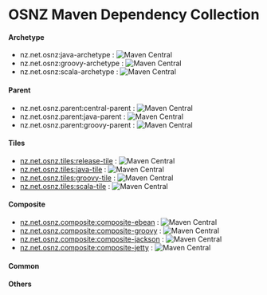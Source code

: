 # OSNZ Maven Dependency Collection

#### Archetype
* nz.net.osnz:java-archetype : ![Maven Central](https://img.shields.io/maven-central/v/nz.net.osnz/java-archetype.svg?style=flat-square)
* nz.net.osnz:groovy-archetype : ![Maven Central](https://img.shields.io/maven-central/v/nz.net.osnz/groovy-archetype.svg?style=flat-square)
* nz.net.osnz:scala-archetype : ![Maven Central](https://img.shields.io/maven-central/v/nz.net.osnz/scala-archetype.svg?style=flat-square)

#### Parent
* nz.net.osnz.parent:central-parent : ![Maven Central](https://img.shields.io/maven-central/v/nz.net.osnz.parent/central-parent.svg?style=flat-square)
* nz.net.osnz.parent:java-parent : ![Maven Central](https://img.shields.io/maven-central/v/nz.net.osnz.parent/java-parent.svg?style=flat-square)
* nz.net.osnz.parent:groovy-parent : ![Maven Central](https://img.shields.io/maven-central/v/nz.net.osnz.parent/groovy-parent.svg?style=flat-square)

#### Tiles
* [nz.net.osnz.tiles:release-tile](https://github.com/OSNZ/release-tile) : ![Maven Central](https://img.shields.io/maven-central/v/nz.net.osnz.tiles/release-tile.svg?style=flat-square)
* [nz.net.osnz.tiles:java-tile](https://github.com/OSNZ/java-tile) : ![Maven Central](https://img.shields.io/maven-central/v/nz.net.osnz.tiles/java-tile.svg?style=flat-square)
* [nz.net.osnz.tiles:groovy-tile](https://github.com/OSNZ/groovy-tile) : ![Maven Central](https://img.shields.io/maven-central/v/nz.net.osnz.tiles/groovy-tile.svg?style=flat-square)
* [nz.net.osnz.tiles:scala-tile](https://github.com/OSNZ/scala-tile) : ![Maven Central](https://img.shields.io/maven-central/v/nz.net.osnz.tiles/scala-tile.svg?style=flat-square)

#### Composite
* [nz.net.osnz.composite:composite-ebean](https://github.com/OpenSourceNZ/composite-ebean) : ![Maven Central](https://img.shields.io/maven-central/v/nz.net.osnz.composite/composite-ebean.svg?style=flat-square)
* [nz.net.osnz.composite:composite-groovy](https://github.com/OpenSourceNZ/composite-groovy) : ![Maven Central](https://img.shields.io/maven-central/v/nz.net.osnz.composite/composite-groovy.svg?style=flat-square)
* [nz.net.osnz.composite:composite-jackson](https://github.com/OpenSourceNZ/composite-jackson) : ![Maven Central](https://img.shields.io/maven-central/v/nz.net.osnz.composite/composite-jackson.svg?style=flat-square)
* [nz.net.osnz.composite:composite-jetty](https://github.com/OpenSourceNZ/composite-jetty) : ![Maven Central](https://img.shields.io/maven-central/v/nz.net.osnz.composite/composite-jetty.svg?style=flat-square)

#### Common

#### Others

